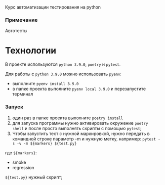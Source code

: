 Курс автоматизации тестирования на python

### Примечание
Автотесты 

# Технологии
В проекте используются `python 3.9.0`, `poetry` и `pytest`.

Для работы с `python 3.9.0` можно использовать `pyenv`:
- выполните `pyenv install 3.9.0`
- в папке проекта выполните `pyenv local 3.9.0` и перезапустите терминал

### Запуск
1) один раз в папке проекта выполните `poetry install`
2) для запуска программы нужно активировать окружение `poetry shell` и после просто выполнять скрипты с помощью `pytest`;
3) Чтобы запустить тест с нужной маркировкой, нужно передать в командной строке параметр -m и нужную метку, например:
`pytest -s -v -m ${markers} ${test.py}`

где `${markers}`:
- smoke
- regression

`${test.py}` нужный скрипт;





